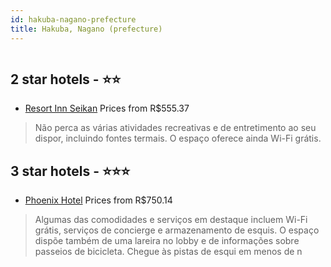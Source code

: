 ```yaml
---
id: hakuba-nagano-prefecture
title: Hakuba, Nagano (prefecture)
---
```


<center><img src="https://i.travelapi.com/hotels/20000000/19260000/19255500/19255476/636cbaf7_z.jpg" alt="" /></center>


##  2 star hotels - ⭐️⭐️

-    [Resort Inn Seikan](https://www.hurb.com/br/aud/https://www.hurb.com/br/hotels/hakuba/resort-inn-seikan-HT-7UVK?cmp=18055) Prices from R$555.37
   > Não perca as várias atividades recreativas e de entretimento ao seu dispor, incluindo fontes termais. O espaço oferece ainda Wi-Fi grátis.

##  3 star hotels - ⭐️⭐️⭐️

-    [Phoenix Hotel](https://www.hurb.com/br/aud/https://www.hurb.com/br/hotels/hakuba/phoenix-hotel-HT-PFY4?cmp=18055) Prices from R$750.14
   > Algumas das comodidades e serviços em destaque incluem Wi-Fi grátis, serviços de concierge e armazenamento de esquis. O espaço dispõe também de uma lareira no lobby e de informações sobre passeios de bicicleta. Chegue às pistas de esqui em menos de n
